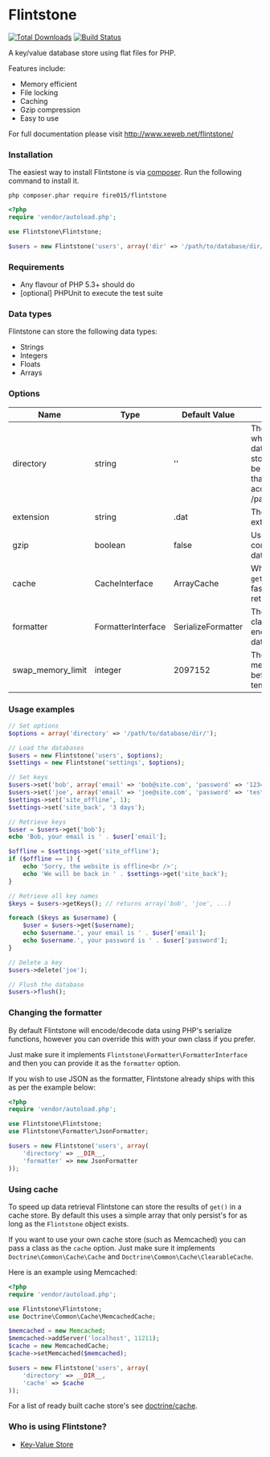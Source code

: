 Flintstone
==========

[![Total Downloads](https://img.shields.io/packagist/dm/fire015/flintstone.svg)](https://packagist.org/packages/fire015/flintstone)
[![Build Status](https://travis-ci.org/fire015/flintstone.svg?branch=master)](https://travis-ci.org/fire015/flintstone)

A key/value database store using flat files for PHP.

Features include:

* Memory efficient
* File locking
* Caching
* Gzip compression
* Easy to use

For full documentation please visit http://www.xeweb.net/flintstone/

### Installation

The easiest way to install Flintstone is via [composer](http://getcomposer.org/). Run the following command to install it.

```
php composer.phar require fire015/flintstone
```

```php
<?php
require 'vendor/autoload.php';

use Flintstone\Flintstone;

$users = new Flintstone('users', array('dir' => '/path/to/database/dir/'));
```

### Requirements

- Any flavour of PHP 5.3+ should do
- [optional] PHPUnit to execute the test suite

### Data types

Flintstone can store the following data types:

* Strings
* Integers
* Floats
* Arrays

### Options

|Name				|Type		|Default Value	|Description														|
|---				|---		|---				|---														|
|directory				|string				|''			|The directory where the database files are stored (this should be somewhere that is not web accessible) e.g. /path/to/database/			|
|extension				|string				|.dat		|The database file extension to use							|
|gzip				|boolean			|false		|Use gzip to compress the database							|
|cache				|CacheInterface	|ArrayCache		|Whether to cache `get()` results for faster data retrieval								|
|formatter			|FormatterInterface		|SerializeFormatter		|The formatter class used to encode/decode data				|
|swap_memory_limit	|integer			|2097152	|The amount of memory to use before writing to a temporary file	|


### Usage examples

```php
// Set options
$options = array('directory' => '/path/to/database/dir/');

// Load the databases
$users = new Flintstone('users', $options);
$settings = new Flintstone('settings', $options);

// Set keys
$users->set('bob', array('email' => 'bob@site.com', 'password' => '123456'));
$users->set('joe', array('email' => 'joe@site.com', 'password' => 'test'));
$settings->set('site_offline', 1);
$settings->set('site_back', '3 days');

// Retrieve keys
$user = $users->get('bob');
echo 'Bob, your email is ' . $user['email'];

$offline = $settings->get('site_offline');
if ($offline == 1) {
	echo 'Sorry, the website is offline<br />';
	echo 'We will be back in ' . $settings->get('site_back');
}

// Retrieve all key names
$keys = $users->getKeys(); // returns array('bob', 'joe', ...)

foreach ($keys as $username) {
	$user = $users->get($username);
	echo $username.', your email is ' . $user['email'];
	echo $username.', your password is ' . $user['password'];
}

// Delete a key
$users->delete('joe');

// Flush the database
$users->flush();
```

### Changing the formatter
By default Flintstone will encode/decode data using PHP's serialize functions, however you can override this with your own class if you prefer.

Just make sure it implements `Flintstone\Formatter\FormatterInterface` and then you can provide it as the `formatter` option.

If you wish to use JSON as the formatter, Flintstone already ships with this as per the example below:

```php
<?php
require 'vendor/autoload.php';

use Flintstone\Flintstone;
use Flintstone\Formatter\JsonFormatter;

$users = new Flintstone('users', array(
	'directory' => __DIR__,
	'formatter' => new JsonFormatter
));
```

### Using cache
To speed up data retrieval Flintstone can store the results of `get()` in a cache store. By default this uses a simple array that only persist's for as long as the `Flintstone` object exists.

If you want to use your own cache store (such as Memcached) you can pass a class as the `cache` option. Just make sure it implements `Doctrine\Common\Cache\Cache` and `Doctrine\Common\Cache\ClearableCache`.

Here is an example using Memcached:

```php
<?php
require 'vendor/autoload.php';

use Flintstone\Flintstone;
use Doctrine\Common\Cache\MemcachedCache;

$memcached = new Memcached;
$memcached->addServer('localhost', 11211);
$cache = new MemcachedCache;
$cache->setMemcached($memcached);

$users = new Flintstone('users', array(
	'directory' => __DIR__,
	'cache' => $cache
));
```

For a list of ready built cache store's see [doctrine/cache](https://github.com/doctrine/cache).

### Who is using Flintstone?

- [Key-Value Store](https://github.com/adammbalogh/key-value-store)
